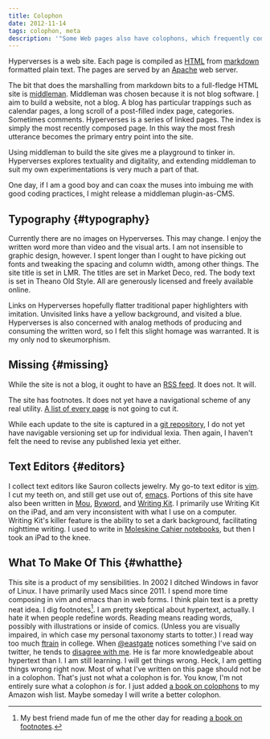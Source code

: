 ```yaml
---
title: Colophon
date: 2012-11-14
tags: colophon, meta
description: '"Some Web pages also have colophons, which frequently contain (X)HTML, CSS, or usability standards compliance information and links to Web site validation tests."'
---
```


Hyperverses is a web site. Each page is compiled as [HTML](http://www.w3.org/html/) from [markdown](http://daringfireball.net/projects/markdown/) formatted plain text. The pages are served by an [Apache](http://httpd.apache.org) web server. 

The bit that does the marshalling from markdown bits to a full-fledge HTML site is [middleman](http://middlemanapp.com). Middleman was chosen because it is not blog software. [I](http://pfhawkins.com) aim to build a website, not a blog. A blog has particular trappings such as calendar pages, a long scroll of a post-filled index page, categories. Sometimes comments. Hyperverses is a series of linked pages. The index is simply the most recently composed page. In this way the most fresh utterance becomes the primary entry point into the site.

Using middleman to build the site gives me a playground to tinker in. Hyperverses explores textuality and digitality, and extending middleman to suit my own experimentations is very much a part of that.

One day, if I am a good boy and can coax the muses into imbuing me with good coding practices, I might release a middleman plugin-as-CMS.

## Typography {#typography}

Currently there are no images on Hyperverses. This may change. I enjoy the written word more than video and the visual arts. I am not insensible to graphic design, however. I spent longer than I ought to have picking out fonts and tweaking the spacing and column width, among other things. The site title is set in LMR. The titles are set in Market Deco, red. The body text is set in Theano Old Style. All are generously licensed and freely available online.

Links on Hyperverses hopefully flatter traditional paper highlighters with imitation. Unvisited links have a yellow background, and visited a blue. Hyperverses is also concerned with analog methods of producing and consuming the written word, so I felt this slight homage was warranted. It is my only nod to skeumorphism.

## Missing {#missing}

While the site is not a blog, it ought to have an [RSS feed](http://www.whatisrss.com). It does not. It will.

The site has footnotes. It does not yet have a navigational scheme of any real utility. [A list of every page](/biglist.html) is not going to cut it.

While each update to the site is captured in a [git repository](https://github.com/pfhawkins/hyperverses-site), I do not yet have navigable versioning set up for individual lexia. Then again, I haven't felt the need to revise any published lexia yet either.

## Text Editors {#editors}

I collect text editors like Sauron collects jewelry. My go-to text editor is [vim](http://www.vim.org). I cut my teeth on, and still get use out of, [emacs](http://www.gnu.org/software/emacs/). Portions of this site have also been written in [Mou](http://mouapp.com), [Byword](http://bywordapp.com), and [Writing Kit](https://itunes.apple.com/us/app/writing-kit-research-write/id426208994?mt=8). I primarily use Writing Kit on the iPad, and am very inconsistent with what I use on a computer. Writing Kit's killer feature is the ability to set a dark background, facilitating nighttime writing. I used to write in [Moleskine Cahier notebooks](http://www.amazon.com/gp/product/8883704940/ref=as_li_ss_tl?ie=UTF8&camp=1789&creative=390957&creativeASIN=8883704940&linkCode=as2&tag=phawkcom-20), but then I took an iPad to the knee. 

## What To Make Of This {#whatthe}

This site is a product of my sensibilities. In 2002 I ditched Windows in favor of Linux. I have primarily used Macs since 2011. I spend more time composing in vim and emacs than in web forms. I think plain text is a pretty neat idea. I dig footnotes[^dig-it]. I am pretty skeptical about hypertext, actually. I hate it when people redefine words. Reading means reading words, possibly with illustrations or inside of comics. (Unless you are visually impaired, in which case my personal taxonomy starts to totter.) I read way too much [ftrain](http://www.ftrain.com) in college. When [@eastgate](http://twitter.com/eastgate) notices something I've said on twitter, he tends to [disagree with me](http://twitter.com/eastgate/status/259712311189721088). He is far more knowledgeable about hypertext than I. I am still learning. I will get things wrong. Heck, I am getting things wrong right now. Most of what I've written on this page should not be in a colophon. That's just not what a colophon is for. You know, I'm not entirely sure what a colophon *is* for. I just added [a book on colophons](http://www.amazon.com/gp/product/1178571610/ref=as_li_ss_tl?ie=UTF8&camp=1789&creative=390957&creativeASIN=1178571610&linkCode=as2&tag=phawkcom-20) to my Amazon wish list. Maybe someday I will write a better colophon.

[^dig-it]: My best friend made fun of me the other day for reading [a book on footnotes](http://www.amazon.com/gp/product/0674307607/ref=as_li_ss_tl?ie=UTF8&camp=1789&creative=390957&creativeASIN=0674307607&linkCode=as2&tag=phawkcom-20).
